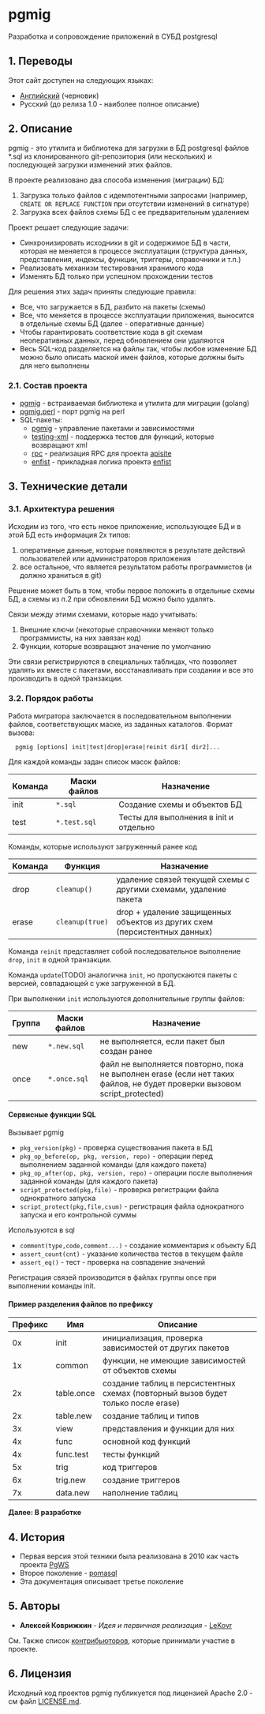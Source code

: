 # pgmig

Разработка и сопровождение приложений в СУБД postgresql

## 1. Переводы

Этот сайт доступен на следующих языках:

* [Английский](/) (черновик)
* Русский (до релиза 1.0 - наиболее полное описание)

## 2. Описание

pgmig - это утилита и библиотека для загрузки в БД postgresql файлов *.sql из клонированного git-репозитория (или нескольких) и последующей загрузки изменений этих файлов.

В проекте реализовано два способа изменения (миграции) БД:
1. Загрузка только файлов с идемпотентными запросами (например, `CREATE OR REPLACE FUNCTION` при отсутствии изменений в сигнатуре)
2. Загрузка всех файлов схемы БД с ее предварительным удалением

Проект решает следующие задачи:
* Синхронизировать исходники в git и содержимое БД в части, которая не меняется в процессе эксплуатации (структура данных, представления, индексы, функции, триггеры, справочники и т.п.)
* Реализовать механизм тестирования хранимого кода
* Изменять БД только при успешном прохождении тестов

Для решения этих задач приняты следующие правила:

* Все, что загружается в БД, разбито на пакеты (схемы)
* Все, что меняется в процессе эксплуатации приложения, выносится в отдельные схемы БД (далее - оперативные данные)
* Чтобы гарантировать соответствие кода в git схемам неоперативных данных, перед обновлением они удаляются
* Весь SQL-код разделяется на файлы так, чтобы любое изменение БД можно было описать маской имен файлов, которые должны быть для него выполнены

### 2.1. Состав проекта

* [pgmig](https://github.com/pgmig/pgmig) - встраиваемая библиотека и утилита для миграции (golang)
* [pgmig.perl](https://github.com/pgmig/pgmig.perl) - порт pgmig на perl
* SQL-пакеты:
  * [pgmig](https://github.com/pgmig-sql/pgmig) - управление пакетами и зависимостями
  * [testing-xml]() - поддержка тестов для функций, которые возвращают xml
  * [rpc](https://github.com/pgmig-sql/rpc) - реализация RPC для проекта [apisite]()
  * [enfist](https://github.com/pgmig-sql/enfist) - прикладная логика проекта [enfist]()

## 3. Технические детали

### 3.1. Архитектура решения

Исходим из того, что есть некое приложение, использующее БД и в этой БД есть информация 2х типов:
1. оперативные данные, которые появляются в результате действий пользователей или администраторов приложения
2. все остальное, что является результатом работы программистов (и должно храниться в git)

Решение может быть в том, чтобы первое положить в отдельные схемы БД, а схемы из п.2 при обновлении БД можно было удалять.

Связи между этими схемами, которые надо учитывать:
1. Внешние ключи (некоторые справочники меняют только программисты, на них завязан код)
2. Функции, которые возвращают значение по умолчанию

Эти связи регистрируются в специальных таблицах, что позволяет удалять их вместе с пакетами, восстанавливать при создании и все это производить в одной транзакции.

### 3.2. Порядок работы

Работа мигратора заключается в последовательном выполнении файлов, соответствующих маске, из заданных каталогов.
Формат вызова:
```
  pgmig [options] init|test|drop|erase|reinit dir1[ dir2]...
```
Для каждой команды задан список масок файлов:

Команда| Маски файлов| Назначение
-------|------------ |--------
init   | `*.sql` | Создание схемы и объектов БД
test   | `*.test.sql` | Тесты для выполнения в init и отдельно

Команды, которые используют загруженный ранее код

Команда| Функция| Назначение
-------|------------ |--------
drop  | `cleanup()` | удаление связей текущей схемы с другими схемами, удаление пакета
erase   | `cleanup(true)` | drop + удаление защищенных объектов из других схем (персистентных данных)

Команда `reinit` представляет собой последовательное выполнение `drop`, `init` в одной транзакции.

Команда `update`(TODO) аналогична `init`, но пропускаются пакеты с версией, совпадающей с уже загруженной в БД. 

При выполнении `init` используются дополнительные группы файлов:

Группа | Маски файлов | Назначение
-------|--------------|--------
new   | `*.new.sql`  | не выполняется, если пакет был создан ранее
once   | `*.once.sql`   | файл не выполняется повторно, пока не выполнен erase (если нет таких файлов, не будет проверки вызовом script_protected)

#### Сервисные функции SQL

Вызывает pgmig
* `pkg_version(pkg)` - проверка существования пакета в БД
* `pkg_op_before(op, pkg, version, repo)` - операции перед выполнением заданной команды (для каждого пакета)
* `pkg_op_after(op, pkg, version, repo)` - операции после выполнения заданной команды (для каждого пакета)
* `script_protected(pkg,file)` - проверка регистрации файла однократного запуска
* `script_protect(pkg,file,csum)` - регистрация файла однократного запуска и его контрольной суммы

Используются в sql

* `comment(type,code,comment...)` - создание комментария к объекту БД
* `assert_count(cnt)` - указание количества тестов в текущем файле
* `assert_eq()` - тест - проверка на совпадение значений

Регистрация связей производится в файлах группы once при выполнении команды init.


#### Пример разделения файлов по префиксу

Префикс |Имя|Описание
---|-----------|--------
0x | init   | инициализация, проверка зависимостей от других пакетов
1x | common | функции, не имеющие зависимостей от объектов схемы
2x | table.once  | создание таблиц в персистентных схемах (повторный вызов будет только после erase)
2x | table.new  | создание таблиц и типов
3x | view  | представления и функции для них
4x | func   | основной код функций
4x | func.test   | тесты функций
5x | trig  | код триггеров
6x | trig.new   | создание триггеров
7x | data.new   |наполнение таблиц

**Далее: В разработке**

## 4. История

* Первая версия этой техники была реализована в 2010 как часть проекта [PgWS](https://github.com/LeKovr/pgws)
* Второе поколение - [pomasql](https://github.com/pomasql)
* Эта документация описывает третье поколение

## 5. Авторы

* **Алексей Коврижкин** - *Идея и первичная реализация* - [LeKovr](https://github.com/LeKovr)

См. Также список [контрибьюторов](https://github.com/pomasql/poma/graphs/contributors), которые принимали участие в проекте.

## 6. Лицензия

Исходный код проектов pgmig публикуется под лицензией Apache 2.0 - см файл [LICENSE.md](https://github.com/pgmig/pgmig/blob/master/LICENSE).
